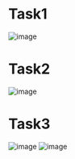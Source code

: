 # Task1
![image](https://github.com/user-attachments/assets/567a882e-a90f-4586-aeec-66a0a27518dd)
# Task2
![image](https://github.com/user-attachments/assets/f991e598-fcf3-43b5-82fd-07463e607a44)
# Task3
![image](https://github.com/user-attachments/assets/7f08572e-1377-4c23-b9af-fc2e53887415)
![image](https://github.com/user-attachments/assets/672f4154-b481-4ed6-81c3-437356a09210)



